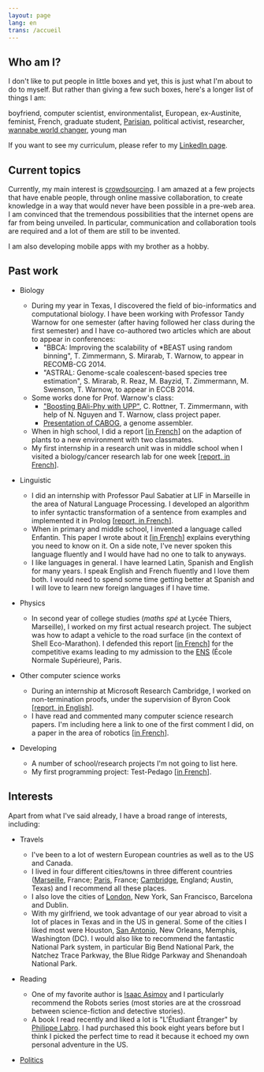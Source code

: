 ```yaml
---
layout: page
lang: en
trans: /accueil
---
```


Who am I?
---------

I don't like to put people in little boxes and yet,
this is just what I'm about to do to myself.
But rather than giving a few such boxes,
here's a longer list of things I am:

boyfriend, computer scientist, environmentalist, European,
ex-Austinite,
feminist, French, graduate student, [Parisian](/paris-en),
political activist,
researcher, [wannabe world changer](/world-changer), young man

If you want to see my curriculum,
please refer to my [LinkedIn page](https://fr.linkedin.com/in/theozim).

Current topics
--------------

Currently, my main interest is
[crowdsourcing](http://en.wikipedia.org/wiki/Crowdsourcing).
I am amazed at a few projects that have enable people,
through online massive collaboration, to create knowledge
in a way that would never have been possible in a pre-web area.
I am convinced that the tremendous possibilities that the internet
opens are far from being unveiled.
In particular, communication and collaboration tools are required
and a lot of them are still to be invented.

I am also developing mobile apps with my brother as a hobby.

Past work
---------

* Biology
    * During my year in Texas,
	I discovered the field of bio-informatics and computational biology.
    I have been working with Professor Tandy Warnow for one semester
	(after having followed her class during the first semester)
	and I have co-authored two articles
	which are about to appear in conferences:
        * "BBCA: Improving the scalability of *BEAST
		using random binning",
		T. Zimmermann, S. Mirarab, T. Warnow, to appear in RECOMB-CG 2014.
        * "ASTRAL: Genome-scale coalescent-based species tree
		estimation", S. Mirarab, R. Reaz, M. Bayzid, T. Zimmermann,
		M. Swenson, T. Warnow,
        to appear in ECCB 2014.
	* Some works done for Prof. Warnow's class:
		* ["Boosting BAli-Phy with UPP"](/pdf/boosting-bali-phy.pdf),
		C. Rottner, T. Zimmermann,
		with help of N. Nguyen and T. Warnow, class project paper.
		* [Presentation of CABOG](/pdf/presentation-CABOG.pdf),
		a genome assembler.
    * When in high school, I did a report
	[[in French](/pdf/TPE.pdf)] on the adaption of plants
	to a new environment with two classmates.
	* My first internship in a research unit was in middle school
	when I visited a biology/cancer research lab for one week
	[[report, in French](/pdf/stage-IGC.pdf)].
	
* Linguistic
	* I did an internship with Professor Paul Sabatier at LIF
	in Marseille
	in the area of Natural Language Processing.
	I developed an algorithm to infer syntactic transformation
	of a sentence from examples and implemented it in Prolog
	[[report, in French](/pdf/stage-LIF.pdf)].
	* When in primary and middle school,
	I invented a language called Enfantin.
	This paper I wrote about it [[in French](/pdf/enfantin.pdf)]
	explains everything you need to know on it.
	On a side note, I've never spoken this language fluently
	and I would have had no one to talk to anyways.
	* I like languages in general. I have learned Latin,
	Spanish and English for many years.
	I speak English and French fluently and I love them both.
	I would need to spend some time getting better at Spanish
	and I will love to learn new foreign languages if I have time.
	
* Physics
	* In second year of college studies
	(_maths spé_ at Lycée Thiers, Marseille),
	I worked on my first actual research project.
	The subject was how to adapt a vehicle to the road surface
	(in the context of Shell Eco-Marathon).
	I defended this report [[in French](/pdf/TIPE.pdf)]
	for the competitive exams leading to my admission to
	the [ENS](http://www.ens.fr) (École Normale Supérieure), Paris.
	
* Other computer science works
	* During an internship at Microsoft Research Cambridge,
	I worked on non-termination proofs,
	under the supervision of Byron Cook
	[[report, in English](/pdf/internship-MSRC.pdf)].
	* I have read and commented many computer science research papers.
	I'm including here a link to one of the first comment I did,
	on a paper in the area of robotics
	[[in French](/pdf/planification-trajectoires.pdf)].

* Developing
	* A number of school/research projects I'm not going to list here.
	* My first programming project: Test-Pedago
	[[in French](/test-pedago)].
	
Interests
---------

Apart from what I've said already, I have a broad range of interests,
including:

* Travels
	* I've been to a lot of western European countries
	as well as to the US and Canada.
	* I lived in four different cities/towns in three different countries
	([Marseille](/marseille-en), France; [Paris](/paris-en), France;
	[Cambridge](/cambridge-en), England; Austin, Texas)
	and I recommend all these places.
	* I also love the cities of [London](/london),
	New York, San Francisco, Barcelona and Dublin.
	* With my girlfriend, we took advantage of our year abroad to visit
	a lot of places in Texas and in the US in general.
	Some of the cities I liked most were Houston,
	[San Antonio](/san-antonio-en), New Orleans, Memphis, Washington (DC).
	I would also like to recommend the fantastic National Park system,
	in particular Big Bend National Park, the Natchez Trace Parkway,
	the Blue Ridge Parkway and Shenandoah National Park.

* Reading
	* One of my favorite author is
	[Isaac Asimov](http://en.wikipedia.org/wiki/Isaac_Asimov)
	and I particularly recommend the Robots series
	(most stories are at the crossroad
	between science-fiction and detective stories).
	* A book I read recently and liked a lot is "L'Étudiant Étranger"
	by [Philippe Labro](http://en.wikipedia.org/wiki/Philippe_Labro).
	I had purchased this book eight years
	before but I think I picked the perfect time to read it because it echoed my own personal adventure in the US.

* [Politics](/world-changer)